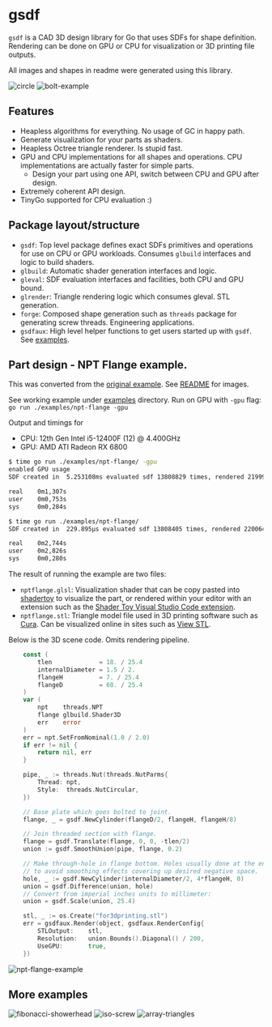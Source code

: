 # gsdf
`gsdf` is a CAD 3D design library for Go that uses SDFs for shape definition. Rendering can be done on GPU or CPU
for visualization or 3D printing file outputs.

All images and shapes in readme were generated using this library.

![circle](https://github.com/user-attachments/assets/91c99f47-0c52-4cb1-83e7-452b03b69dff)
![bolt-example](https://github.com/user-attachments/assets/8da50871-2415-423f-beb3-0d78ad67c79e)


## Features

- Heapless algorithms for everything. No usage of GC in happy path.
- Generate visualization for your parts as shaders.
- Heapless Octree triangle renderer. Is stupid fast.
- GPU and CPU implementations for all shapes and operations. CPU implementations are actually faster for simple parts.
    - Design your part using one API, switch between CPU and GPU after design.
- Extremely coherent API design.
- TinyGo supported for CPU evaluation :)

## Package layout/structure

- `gsdf`: Top level package defines exact SDFs primitives and operations for use on CPU or GPU workloads. Consumes `glbuild` interfaces and logic to build shaders.
- `glbuild`: Automatic shader generation interfaces and logic.
- `gleval`: SDF evaluation interfaces and facilities, both CPU and GPU bound.
- `glrender`: Triangle rendering logic which consumes gleval. STL generation.
- `forge`: Composed shape generation such as `threads` package for generating screw threads. Engineering applications.
- `gsdfaux`: High level helper functions to get users started up with `gsdf`. See [examples](./examples).

## Part design - NPT Flange example.
This was converted from the [original example](https://github.com/soypat/sdf/blob/main/examples/npt-flange/flange.go). See [README](https://github.com/soypat/sdf/tree/main/examples) for images.


See working example under [examples](./examples/) directory. Run on GPU with `-gpu` flag: `go run ./examples/npt-flange -gpu`

Output and timings for
- CPU: 12th Gen Intel i5-12400F (12) @ 4.400GHz
- GPU: AMD ATI Radeon RX 6800

```sh
$ time go run ./examples/npt-flange/ -gpu
enabled GPU usage
SDF created in  5.253108ms evaluated sdf 13808829 times, rendered 219992 triangles in 847.606426ms wrote file in 29.16306ms

real    0m1,307s
user    0m0,753s
sys     0m0,284s

$ time go run ./examples/npt-flange/ 
SDF created in  229.895µs evaluated sdf 13808405 times, rendered 220064 triangles in 2.411541291s wrote file in 28.265793ms

real    0m2,744s
user    0m2,826s
sys     0m0,280s
```

The result of running the example are two files:
- `nptflange.glsl`: Visualization shader that can be copy pasted into [shadertoy](https://www.shadertoy.com/new) to visualize the part, or rendered within your editor with an extension such as the [Shader Toy Visual Studio Code extension](https://marketplace.visualstudio.com/items?itemName=stevensona.shader-toy).
- `nptflange.stl`: Triangle model file used in 3D printing software such as [Cura](https://ultimaker.com/software/ultimaker-cura/). Can be visualized online in sites such as [View STL](https://www.viewstl.com/).

Below is the 3D scene code. Omits rendering pipeline.
```go
	const (
		tlen             = 18. / 25.4
		internalDiameter = 1.5 / 2.
		flangeH          = 7. / 25.4
		flangeD          = 60. / 25.4
	)
	var (
		npt    threads.NPT
		flange glbuild.Shader3D
		err    error
	)
	err = npt.SetFromNominal(1.0 / 2.0)
	if err != nil {
		return nil, err
	}

	pipe, _ := threads.Nut(threads.NutParms{
		Thread: npt,
		Style:  threads.NutCircular,
	})

	// Base plate which goes bolted to joint.
	flange, _ = gsdf.NewCylinder(flangeD/2, flangeH, flangeH/8)

	// Join threaded section with flange.
	flange = gsdf.Translate(flange, 0, 0, -tlen/2)
	union := gsdf.SmoothUnion(pipe, flange, 0.2)

	// Make through-hole in flange bottom. Holes usually done at the end
	// to avoid smoothing effects covering up desired negative space.
	hole, _ := gsdf.NewCylinder(internalDiameter/2, 4*flangeH, 0)
	union = gsdf.Difference(union, hole)
	// Convert from imperial inches units to millimeter:
	union = gsdf.Scale(union, 25.4)

	stl, _ := os.Create("for3dprinting.stl")
	err = gsdfaux.Render(object, gsdfaux.RenderConfig{
		STLOutput:    stl,
		Resolution:   union.Bounds().Diagonal() / 200, 
		UseGPU:       true,
	})
```

![npt-flange-example](https://github.com/user-attachments/assets/32a00926-0a1e-47f0-8b6c-dda940240265)

## More examples
![fibonacci-showerhead](https://github.com/user-attachments/assets/a72c366c-6ee0-43ba-9128-087a76524ff9)
![iso-screw](https://github.com/user-attachments/assets/6bc987b9-d522-42a4-89df-71a20c3ae7ff)
![array-triangles](https://github.com/user-attachments/assets/6a479889-2836-464c-b8ea-82109a5aad13)